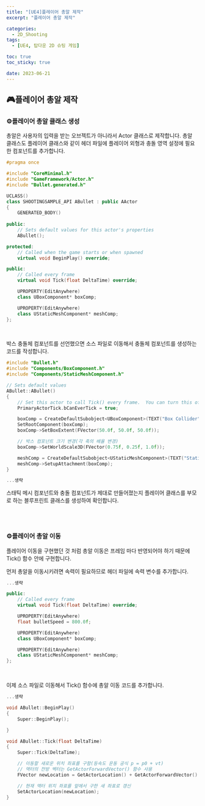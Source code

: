 ```yaml
---
title: "[UE4]플레이어 총알 제작"
excerpt: "플레이어 총알 제작"

categories:
  - 2D_Shooting
tags:
  - [UE4, 탑다운 2D 슈팅 게임]

toc: true
toc_sticky: true

date: 2023-06-21
---
```


## 🎮플레이어 총알 제작
### ⚙️플레이어 총알 클래스 생성
총알은 사용자의 입력을 받는 오브젝트가 아니라서 Actor 클래스로 제작합니다. 총알 클래스도 플레이어 클래스와 같이 헤더 파일에 플레이어 외형과 충돌 영역 설정에 필요한 컴포넌트를 추가합니다.

```cpp
#pragma once

#include "CoreMinimal.h"
#include "GameFramework/Actor.h"
#include "Bullet.generated.h"

UCLASS()
class SHOOTINGSAMPLE_API ABullet : public AActor
{
	GENERATED_BODY()
	
public:	
	// Sets default values for this actor's properties
	ABullet();

protected:
	// Called when the game starts or when spawned
	virtual void BeginPlay() override;

public:	
	// Called every frame
	virtual void Tick(float DeltaTime) override;

	UPROPERTY(EditAnywhere)
	class UBoxComponent* boxComp;

	UPROPERTY(EditAnywhere)
	class UStaticMeshComponent* meshComp;
};
```

<br>

박스 충돌체 컴포넌트를 선언했으면 소스 파일로 이동해서 충돌체 컴포넌트를 생성하는 코드를 작성합니다.

```cpp
#include "Bullet.h"
#include "Components/BoxComponent.h"
#include "Components/StaticMeshComponent.h"

// Sets default values
ABullet::ABullet()
{
 	// Set this actor to call Tick() every frame.  You can turn this off to improve performance if you don't need it.
	PrimaryActorTick.bCanEverTick = true;

	boxComp = CreateDefaultSubobject<UBoxComponent>(TEXT("Box Collider"));
	SetRootComponent(boxComp);
	boxComp->SetBoxExtent(FVector(50.0f, 50.0f, 50.0f));

	// 박스 컴포넌트 크기 변경(각 축의 배율 변경)
	boxComp->SetWorldScale3D(FVector(0.75f, 0.25f, 1.0f));

	meshComp = CreateDefaultSubobject<UStaticMeshComponent>(TEXT("Static Mesh Component"));
	meshComp->SetupAttachment(boxComp);
}

...생략
```

스태틱 메시 컴포넌트와 충돌 컴포넌트가 제대로 만들어졌는지 플레이어 클래스를 부모로 하는 블루프린트 클래스를 생성하여 확인합니다.

<br><br>

### ⚙️플레이어 총알 이동
플레이어 이동을 구현했던 것 처럼 총알 이동은 프레임 마다 반영되어야 하기 때문에 Tick() 함수 안에 구현합니다.

먼저 총알을 이동시키려면 속력이 필요하므로 헤더 파일에 속력 변수를 추가합니다.

```cpp
...생략

public:	
	// Called every frame
	virtual void Tick(float DeltaTime) override;

	UPROPERTY(EditAnywhere)
	float bulletSpeed = 800.0f;

	UPROPERTY(EditAnywhere)
	class UBoxComponent* boxComp;

	UPROPERTY(EditAnywhere)
	class UStaticMeshComponent* meshComp;
};
```

<br>

이제 소스 파일로 이동해서 Tick() 함수에 총알 이동 코드를 추가합니다.

```cpp
...생략

void ABullet::BeginPlay()
{
	Super::BeginPlay();

}

void ABullet::Tick(float DeltaTime)
{
	Super::Tick(DeltaTime);

	// 이동할 새로운 위치 좌표를 구함(등속도 운동 공식 p = p0 + vt)
	// 액터의 전방 벡터는 GetActorForwardVector() 함수 사용
	FVector newLocation = GetActorLocation() + GetActorForwardVector() * moveSpeed * DeltaTime;

	// 현재 액터 위치 좌표를 앞에서 구한 새 좌표로 갱신
	SetActorLocation(newLocation);
}
```

<br><br>